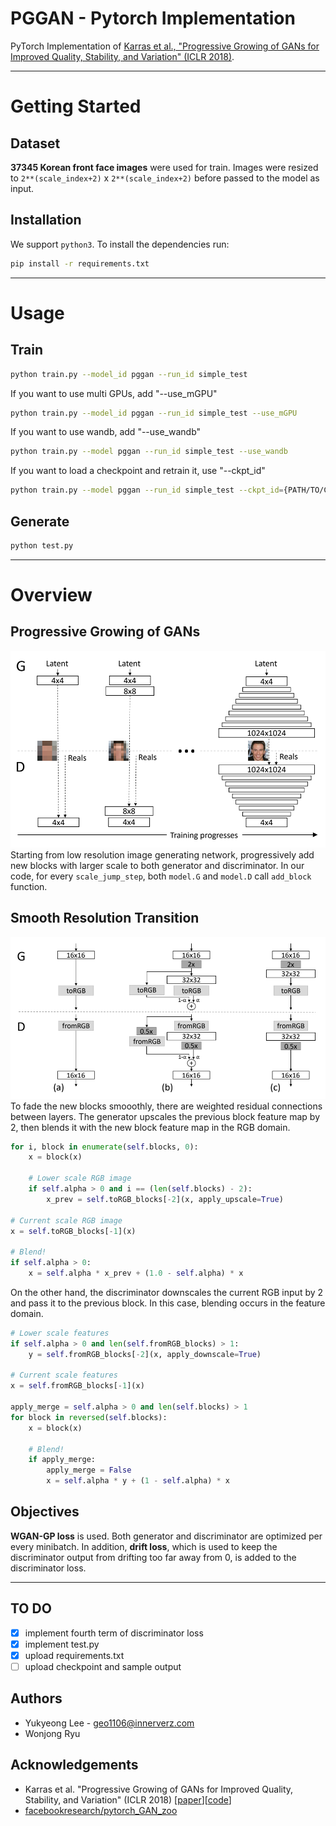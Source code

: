 # PGGAN - Pytorch Implementation
PyTorch Implementation of [Karras et al., "Progressive Growing of GANs for Improved Quality, Stability, and Variation" (ICLR 2018)](https://arxiv.org/abs/1710.10196).

-----
# Getting Started
## Dataset
**37345 Korean front face images** were used for train. Images were resized to `2**(scale_index+2)` x `2**(scale_index+2)` before passed to the model as input.

## Installation
We support `python3`. To install the dependencies run:
```bash
pip install -r requirements.txt
```

-----
# Usage
## Train

```bash
python train.py --model_id pggan --run_id simple_test
```
If you want to use multi GPUs, add "--use_mGPU"
```bash
python train.py --model_id pggan --run_id simple_test --use_mGPU
```

If you want to use wandb, add "--use_wandb"
```bash
python train.py --model pggan --run_id simple_test --use_wandb
```

If you want to load a checkpoint and retrain it, use "--ckpt_id"
```bash
python train.py --model pggan --run_id simple_test --ckpt_id={PATH/TO/CKPT} 
```
## Generate
```bash
python test.py
```

-----
# Overview
## Progressive Growing of GANs
![model_architecture](./figures/model_architecture.png)
Starting from low resolution image generating network, progressively add new blocks with larger scale to both generator and discriminator. In our code, for every `scale_jump_step`, both `model.G` and `model.D` call `add_block` function. 

## Smooth Resolution Transition
![blending](./figures/blending.png)
To fade the new blocks smooothly, there are weighted residual connections between layers. The generator upscales the previous block feature map by 2, then blends it with the new block feature map in the RGB domain.
```python
for i, block in enumerate(self.blocks, 0):
    x = block(x)
  
    # Lower scale RGB image
    if self.alpha > 0 and i == (len(self.blocks) - 2):
        x_prev = self.toRGB_blocks[-2](x, apply_upscale=True)

# Current scale RGB image
x = self.toRGB_blocks[-1](x)

# Blend!
if self.alpha > 0:
    x = self.alpha * x_prev + (1.0 - self.alpha) * x
```
 
 On the other hand, the discriminator downscales the current RGB input by 2 and pass it to the previous block. In this case, blending occurs in the feature domain.  
```python
# Lower scale features
if self.alpha > 0 and len(self.fromRGB_blocks) > 1:
    y = self.fromRGB_blocks[-2](x, apply_downscale=True)

# Current scale features
x = self.fromRGB_blocks[-1](x)

apply_merge = self.alpha > 0 and len(self.blocks) > 1
for block in reversed(self.blocks):
    x = block(x)

    # Blend!
    if apply_merge:
        apply_merge = False
        x = self.alpha * y + (1 - self.alpha) * x
```

## Objectives
**WGAN-GP loss** is used. Both generator and discriminator are optimized per every minibatch. In addition, **drift loss**, which is used to keep the discriminator output from drifting too far away from 0, is added to the discriminator loss.

-----
## TO DO
- [x] implement fourth term of discriminator loss 
- [x] implement test.py
- [x] upload requirements.txt
- [ ] upload checkpoint and sample output

## Authors
* Yukyeong Lee - geo1106@innerverz.com
* Wonjong Ryu

## Acknowledgements
* Karras et al. "Progressive Growing of GANs for Improved Quality, Stability, and Variation" (ICLR 2018) [[paper](https://arxiv.org/abs/1710.10196)][[code](https://github.com/tkarras/progressive_growing_of_gans)]
* [facebookresearch/pytorch_GAN_zoo](https://github.com/facebookresearch/pytorch_GAN_zoo) 
